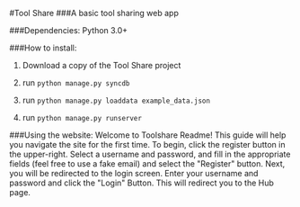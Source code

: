 #Tool Share
###A basic tool sharing web app

###Dependencies:
Python 3.0+	


###How to install:
1. Download a copy of the Tool Share project

2. run `python manage.py syncdb`

3. run `python manage.py loaddata example_data.json`

4. run `python manage.py runserver`

###Using the website:
Welcome to Toolshare Readme! This guide will help you navigate the site for the first time.
To begin, click the register button in the upper-right. Select a username and password, and fill
in the appropriate fields (feel free to use a fake email) and select the "Register" button.
Next, you will be redirected to the login screen. Enter your username and password and click 
the "Login" Button. This will redirect you to the Hub page.
